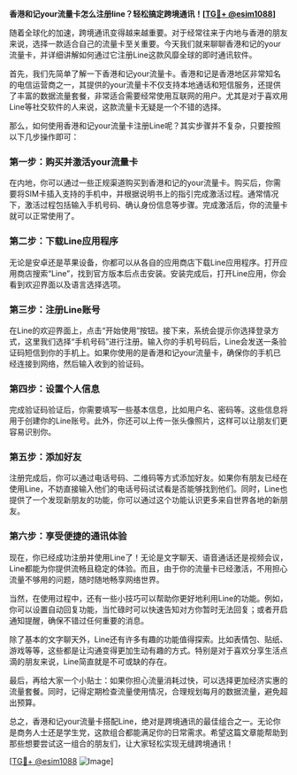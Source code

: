 **香港和记your流量卡怎么注册line？轻松搞定跨境通讯！[[TG💪+ @esim1088](https://t.me/s/esim1088)]**

随着全球化的加速，跨境通讯变得越来越重要。对于经常往来于内地与香港的朋友来说，选择一款适合自己的流量卡至关重要。今天我们就来聊聊香港和记的your流量卡，并详细讲解如何通过它注册Line这款风靡全球的即时通讯软件。

首先，我们先简单了解一下香港和记your流量卡。香港和记是香港地区非常知名的电信运营商之一，其提供的your流量卡不仅支持本地通话和短信服务，还提供了丰富的数据流量套餐，非常适合需要经常使用互联网的用户。尤其是对于喜欢用Line等社交软件的人来说，这款流量卡无疑是一个不错的选择。

那么，如何使用香港和记your流量卡注册Line呢？其实步骤并不复杂，只要按照以下几步操作即可：

### **第一步：购买并激活your流量卡**
在内地，你可以通过一些正规渠道购买到香港和记的your流量卡。购买后，你需要将SIM卡插入支持的手机中，并根据说明书上的指引完成激活过程。通常情况下，激活过程包括输入手机号码、确认身份信息等步骤。完成激活后，你的流量卡就可以正常使用了。

### **第二步：下载Line应用程序**
无论是安卓还是苹果设备，你都可以从各自的应用商店下载Line应用程序。打开应用商店搜索“Line”，找到官方版本后点击安装。安装完成后，打开Line应用，你会看到欢迎界面以及语言选择选项。

### **第三步：注册Line账号**
在Line的欢迎界面上，点击“开始使用”按钮。接下来，系统会提示你选择登录方式，这里我们选择“手机号码”进行注册。输入你的手机号码后，Line会发送一条验证码短信到你的手机上。如果你使用的是香港和记your流量卡，确保你的手机已经连接到网络，然后输入收到的验证码。

### **第四步：设置个人信息**
完成验证码验证后，你需要填写一些基本信息，比如用户名、密码等。这些信息将用于创建你的Line账号。此外，你还可以上传一张头像照片，这样可以让朋友们更容易识别你。

### **第五步：添加好友**
注册完成后，你可以通过电话号码、二维码等方式添加好友。如果你有朋友已经在使用Line，不妨直接输入他们的电话号码试试看是否能够找到他们。同时，Line也提供了一个发现新朋友的功能，你可以通过这个功能认识更多来自世界各地的新朋友。

### **第六步：享受便捷的通讯体验**
现在，你已经成功注册并使用Line了！无论是文字聊天、语音通话还是视频会议，Line都能为你提供流畅且稳定的体验。而且，由于你的流量卡已经激活，不用担心流量不够用的问题，随时随地畅享网络世界。

当然，在使用过程中，还有一些小技巧可以帮助你更好地利用Line的功能。例如，你可以设置自动回复功能，当忙碌时可以快速告知对方你暂时无法回复；或者开启通知提醒，确保不错过任何重要的消息。

除了基本的文字聊天外，Line还有许多有趣的功能值得探索。比如表情包、贴纸、游戏等等，这些都是让沟通变得更加生动有趣的方式。特别是对于喜欢分享生活点滴的朋友来说，Line简直就是不可或缺的存在。

最后，再给大家一个小贴士：如果你担心流量消耗过快，可以选择更加经济实惠的流量套餐。同时，记得定期检查流量使用情况，合理规划每月的数据流量，避免超出预算。

总之，香港和记your流量卡搭配Line，绝对是跨境通讯的最佳组合之一。无论你是商务人士还是学生党，这款组合都能满足你的日常需求。希望这篇文章能帮助到那些想要尝试这一组合的朋友们，让大家轻松实现无缝跨境通讯！

[[TG💪+ @esim1088](https://t.me/s/esim1088) ![Image](https://i.postimg.cc/4NQfJmqS/Snipaste-2025-05-13-00-14-12.png)]